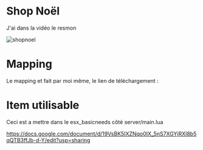 # Shop Noël 
J'ai dans la vidéo le resmon  

![shopnoel](https://user-images.githubusercontent.com/88659966/144250447-cba7df84-401f-43d0-bfba-02d314751983.PNG)


# Mapping

Le mapping et fait par moi même, le lien de téléchargement : 

# Item utilisable 
 Ceci est a mettre dans le esx_basicneeds côté server/main.lua
 
https://docs.google.com/document/d/19VsBK5IXZNqo0IX_5nS7XGYjRXl8b5qQTB3ffJb-d-Y/edit?usp=sharing



